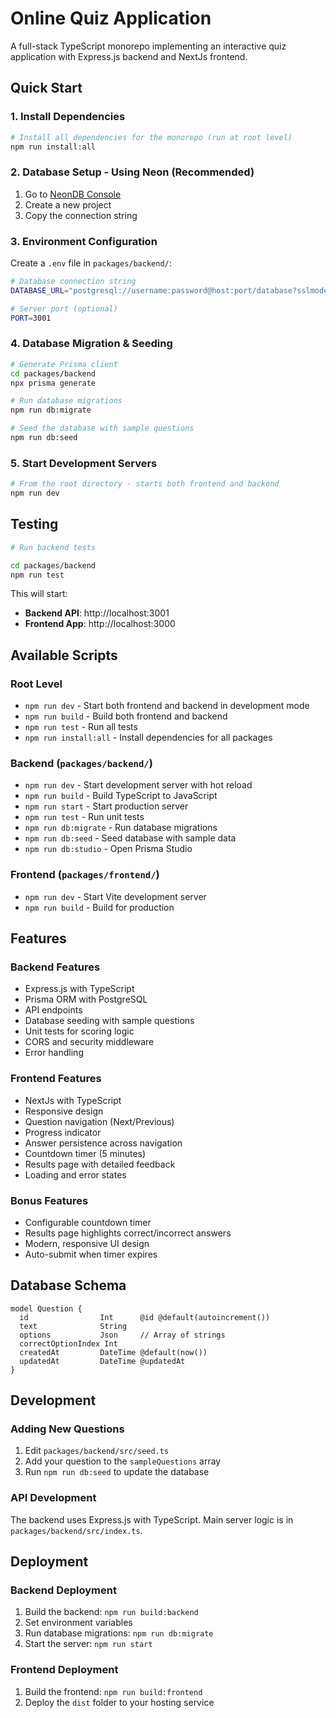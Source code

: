 #  Online Quiz Application

A full-stack TypeScript monorepo implementing an interactive quiz application with Express.js backend and NextJs frontend.


## Quick Start

### 1. Install Dependencies

```bash
# Install all dependencies for the monorepo (run at root level)
npm run install:all
```

### 2. Database Setup - Using Neon (Recommended)

1. Go to [NeonDB Console](https://console.neon.tech/)
2. Create a new project
3. Copy the connection string

### 3. Environment Configuration

Create a `.env` file in `packages/backend/`:

```bash
# Database connection string
DATABASE_URL="postgresql://username:password@host:port/database?sslmode=require"

# Server port (optional)
PORT=3001
```

### 4. Database Migration & Seeding

```bash
# Generate Prisma client
cd packages/backend
npx prisma generate

# Run database migrations
npm run db:migrate

# Seed the database with sample questions
npm run db:seed
```

### 5. Start Development Servers

```bash
# From the root directory - starts both frontend and backend
npm run dev
```

## Testing

```bash
# Run backend tests

cd packages/backend
npm run test

```

This will start:
- **Backend API**: http://localhost:3001
- **Frontend App**: http://localhost:3000


## Available Scripts

### Root Level
- `npm run dev` - Start both frontend and backend in development mode
- `npm run build` - Build both frontend and backend
- `npm run test` - Run all tests
- `npm run install:all` - Install dependencies for all packages

### Backend (`packages/backend/`)
- `npm run dev` - Start development server with hot reload
- `npm run build` - Build TypeScript to JavaScript
- `npm run start` - Start production server
- `npm run test` - Run unit tests
- `npm run db:migrate` - Run database migrations
- `npm run db:seed` - Seed database with sample data
- `npm run db:studio` - Open Prisma Studio

### Frontend (`packages/frontend/`)
- `npm run dev` - Start Vite development server
- `npm run build` - Build for production

## Features

### Backend Features
-  Express.js with TypeScript
-  Prisma ORM with PostgreSQL
-  API endpoints
-  Database seeding with sample questions
-  Unit tests for scoring logic
-  CORS and security middleware
-  Error handling

### Frontend Features
-  NextJs with TypeScript
-  Responsive design
-  Question navigation (Next/Previous)
-  Progress indicator
-  Answer persistence across navigation
-  Countdown timer (5 minutes)
-  Results page with detailed feedback
-  Loading and error states

### Bonus Features
-  Configurable countdown timer
-  Results page highlights correct/incorrect answers
-  Modern, responsive UI design
-  Auto-submit when timer expires

## Database Schema

```prisma
model Question {
  id                Int      @id @default(autoincrement())
  text              String
  options           Json     // Array of strings
  correctOptionIndex Int
  createdAt         DateTime @default(now())
  updatedAt         DateTime @updatedAt
}
```

## Development

### Adding New Questions

1. Edit `packages/backend/src/seed.ts`
2. Add your question to the `sampleQuestions` array
3. Run `npm run db:seed` to update the database

### API Development

The backend uses Express.js with TypeScript. Main server logic is in `packages/backend/src/index.ts`.

## Deployment

### Backend Deployment

1. Build the backend: `npm run build:backend`
2. Set environment variables
3. Run database migrations: `npm run db:migrate`
4. Start the server: `npm run start`

### Frontend Deployment

1. Build the frontend: `npm run build:frontend`
2. Deploy the `dist` folder to your hosting service
